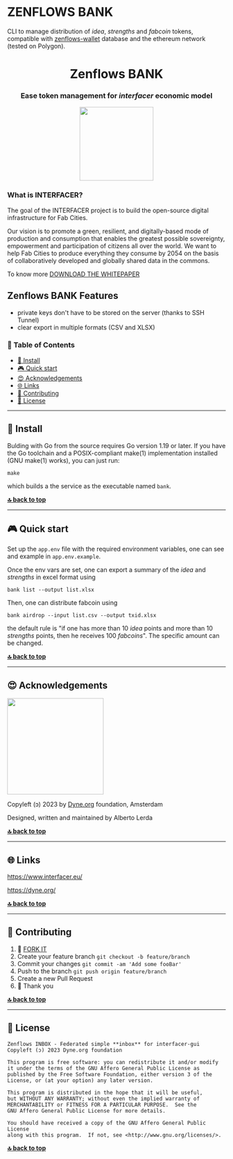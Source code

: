 <!--
SPDX-License-Identifier: AGPL-3.0-or-later
Copyright (C) 2022-2023 Dyne.org foundation <foundation@dyne.org>.

This program is free software: you can redistribute it and/or modify
it under the terms of the GNU Affero General Public License as
published by the Free Software Foundation, either version 3 of the
License, or (at your option) any later version.

This program is distributed in the hope that it will be useful,
but WITHOUT ANY WARRANTY; without even the implied warranty of
MERCHANTABILITY or FITNESS FOR A PARTICULAR PURPOSE.  See the
GNU Affero General Public License for more details.

You should have received a copy of the GNU Affero General Public License
along with this program.  If not, see <https://www.gnu.org/licenses/>.
-->

<p align="center">
  <h1>ZENFLOWS BANK</h1>

CLI to manage distribution of _idea_, _strengths_ and _fabcoin_ tokens,
compatible with [zenflows-wallet](https://github.com/interfacerproject/zenflows-wallet)
database and the ethereum network (tested on Polygon).

</p>

<div align="center">

# Zenflows BANK

### Ease token management for _interfacer_ economic model

</div>

<p align="center">
  <a href="https://dyne.org">
    <img src="https://files.dyne.org/software_by_dyne.png" width="170">
  </a>
</p>

### What is **INTERFACER?**

The goal of the INTERFACER project is to build the open-source digital infrastructure for Fab Cities.

Our vision is to promote a green, resilient, and digitally-based mode of production and consumption that enables the greatest possible sovereignty, empowerment and participation of citizens all over the world.
We want to help Fab Cities to produce everything they consume by 2054 on the basis of collaboratively developed and globally shared data in the commons.

To know more [DOWNLOAD THE WHITEPAPER](https://www.interfacerproject.eu/assets/news/whitepaper/IF-WhitePaper_DigitalInfrastructureForFabCities.pdf)

## Zenflows BANK Features
- private keys don't have to be stored on the server (thanks to SSH Tunnel)
- clear export in multiple formats (CSV and XLSX)

### 🚩 Table of Contents

-   [💾 Install](#-install)
-   [🎮 Quick start](#-quick-start)
-   [😍 Acknowledgements](#-acknowledgements)
-   [🌐 Links](#-links)
-   [👤 Contributing](#-contributing)
-   [💼 License](#-license)


---

## 💾 Install

Bulding with Go from the source requires Go version 1.19 or later.
If you have the Go toolchain and a POSIX-compliant make(1)
implementation installed (GNU make(1) works), you can just run:

	make

which builds a the service as the executable named `bank`.

**[🔝 back to top](#toc)**

---

## 🎮 Quick start
Set up the `app.env` file with the required environment variables, one can see and example in `app.env.example`.

Once the env vars are set, one can export a summary of the _idea_ and _strengths_ in excel format using
```
bank list --output list.xlsx
```

Then, one can distribute fabcoin using
```
bank airdrop --input list.csv --output txid.xlsx
```
the default rule is "if one has more than 10 _idea_ points and more than 10 _strengths_ points, then he receives 100 _fabcoins_". The specific amount can be changed.

**[🔝 back to top](#toc)**

---
## 😍 Acknowledgements

<a href="https://dyne.org">
  <img src="https://files.dyne.org/software_by_dyne.png" width="222">
</a>

Copyleft (ɔ) 2023 by [Dyne.org](https://www.dyne.org) foundation, Amsterdam

Designed, written and maintained by Alberto Lerda

**[🔝 back to top](#toc)**

---

## 🌐 Links

https://www.interfacer.eu/

https://dyne.org/

**[🔝 back to top](#toc)**

---

## 👤 Contributing

1.  🔀 [FORK IT](../../fork)
2.  Create your feature branch `git checkout -b feature/branch`
3.  Commit your changes `git commit -am 'Add some fooBar'`
4.  Push to the branch `git push origin feature/branch`
5.  Create a new Pull Request
6.  🙏 Thank you

**[🔝 back to top](#toc)**

---

## 💼 License

    Zenflows INBOX - Federated simple **inbox** for interfacer-gui
    Copyleft (ɔ) 2023 Dyne.org foundation

    This program is free software: you can redistribute it and/or modify
    it under the terms of the GNU Affero General Public License as
    published by the Free Software Foundation, either version 3 of the
    License, or (at your option) any later version.

    This program is distributed in the hope that it will be useful,
    but WITHOUT ANY WARRANTY; without even the implied warranty of
    MERCHANTABILITY or FITNESS FOR A PARTICULAR PURPOSE.  See the
    GNU Affero General Public License for more details.

    You should have received a copy of the GNU Affero General Public License
    along with this program.  If not, see <http://www.gnu.org/licenses/>.

**[🔝 back to top](#toc)**
